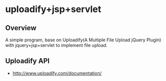 # uploadify+jsp+servlet

## Overview

A simple program, base on Uploadify(A Multiple File Upload jQuery Plugin) with jquery+jsp+servlet to implement file upload.

## Uploadify API

* <http://www.uploadify.com/documentation/>

